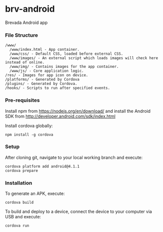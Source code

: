 # brv-android
Brevada Android app

### File Structure
```
/www/
  /www/index.html - App container.
  /www/css/ - Default CSS, loaded before external CSS.
  /www/images/ - An external script which loads images will check here instead of online.
  /www/img/ - Contains images for the app container.
  /www/js/ - Core application logic.
/res/ - Images for app icon on device.
/platforms/ - Generated by Cordova
/plugins/ - Generated by Cordova.
/hooks/ - Scripts to run after specified events.
```

### Pre-requisites
Install npm from https://nodejs.org/en/download/ and install the Android SDK from http://developer.android.com/sdk/index.html

Install cordova globally:
```
npm install -g cordova
```

### Setup
After cloning git, navigate to your local working branch and execute:
```
cordova platform add android@4.1.1
cordova prepare
```

### Installation
To generate an APK, execute:
```
cordova build
```

To build and deploy to a device, connect the device to your computer via USB and execute:
```
cordova run
```
